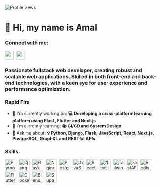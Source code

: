 ![Profile views](https://komarev.com/ghpvc/?username=om1ji&label=Profile%20views&color=0e75b6&style=flat)

<div id="toc">
  <ul align="left" style="list-style: none">
    <summary>
      <h1>
        👋 Hi, my name is Amal
      </h1>
    </summary>
  </ul>
</div>

**<h3 align="left">Connect with me:</h3>** 
<p align="left"><a href="https://github.com/om1ji" target="_blank"><img src="https://img.shields.io/badge/GitHub-100000?style=for-the-badge&logo=github&logoColor=white" height="28" style="margin-right: 4px"></a> <a href="https://www.linkedin.com/in/om1ji" target="_blank"><img src="https://img.shields.io/badge/LinkedIn-0077B5?style=for-the-badge&logo=linkedin&logoColor=white" height="28" style="margin-right: 4px"></a></p>

 **<h3 align="left">Passionate fullstack web developer, creating robust and scalable web applications. Skilled in both front-end and back-end technologies, with a keen eye for user experience and performance optimization.</h3>**

**<h3 align="left">Rapid Fire</h3>**

- 💼 I'm currently working on: **💻 Developing a cross-platform learning platform using Flask, Flutter and Next.js**
- 🌱 I'm currently learning: **📚 CI/CD and System Design**
- 💬 Ask me about: **💡 Python, Django, Flask, JavaScript, React, Next.js, PostgreSQL, GraphQL and RESTful APIs**

 **<h3 align="left">Skills</h3>**

<div style="display: flex; flex-wrap: wrap; gap: 4px; justify-content: left;"><img src="https://cdn.jsdelivr.net/gh/devicons/devicon/icons/python/python-original.svg" height="36" alt="Python" style="margin-right: 4px"> <img src="https://cdn.jsdelivr.net/gh/devicons/devicon@latest/icons/django/django-plain.svg" height="36" alt="Django" style="margin-right: 4px"> <img src="https://cdn.jsdelivr.net/gh/devicons/devicon/icons/flask/flask-original.svg" height="36" alt="Flask" style="margin-right: 4px"> <img src="https://cdn.jsdelivr.net/gh/devicons/devicon@latest/icons/nginx/nginx-original.svg" height="36" alt="Nginx" style="margin-right: 4px"> <img src="https://cdn.jsdelivr.net/gh/devicons/devicon/icons/postgresql/postgresql-original.svg" height="36" alt="PostgreSQL" style="margin-right: 4px"> <img src="https://cdn.jsdelivr.net/gh/devicons/devicon/icons/javascript/javascript-original.svg" height="36" alt="JavaScript" style="margin-right: 4px"> <img src="https://cdn.jsdelivr.net/gh/devicons/devicon/icons/react/react-original.svg" height="36" alt="React" style="margin-right: 4px"> <img src="https://cdn.jsdelivr.net/gh/devicons/devicon@latest/icons/nextjs/nextjs-original-wordmark.svg" height="36" alt="Next.js" style="margin-right: 4px"> <img src="https://cdn.jsdelivr.net/gh/devicons/devicon@latest/icons/tailwindcss/tailwindcss-original.svg" height="36" alt="Tailwind CSS" style="margin-right: 4px"> <img src="https://cdn.jsdelivr.net/gh/devicons/devicon/icons/fastapi/fastapi-original.svg" height="36" alt="FastAPI" style="margin-right: 4px"> <img src="https://cdn.jsdelivr.net/gh/devicons/devicon/icons/redis/redis-original.svg" height="36" alt="Redis" style="margin-right: 4px"> <img src="https://cdn.jsdelivr.net/gh/devicons/devicon/icons/flutter/flutter-original.svg" height="36" alt="Flutter" style="margin-right: 4px"> <img src="https://cdn.jsdelivr.net/gh/devicons/devicon/icons/docker/docker-original.svg" height="36" alt="Docker" style="margin-right: 4px"> <img src="https://cdn.jsdelivr.net/gh/devicons/devicon@latest/icons/blender/blender-original.svg" height="36" alt="Blender" style="margin-right: 4px"> <img src="https://cdn.jsdelivr.net/gh/devicons/devicon@latest/icons/supabase/supabase-original.svg" height="36" alt="Supabase" style="margin-right: 4px"></div>

